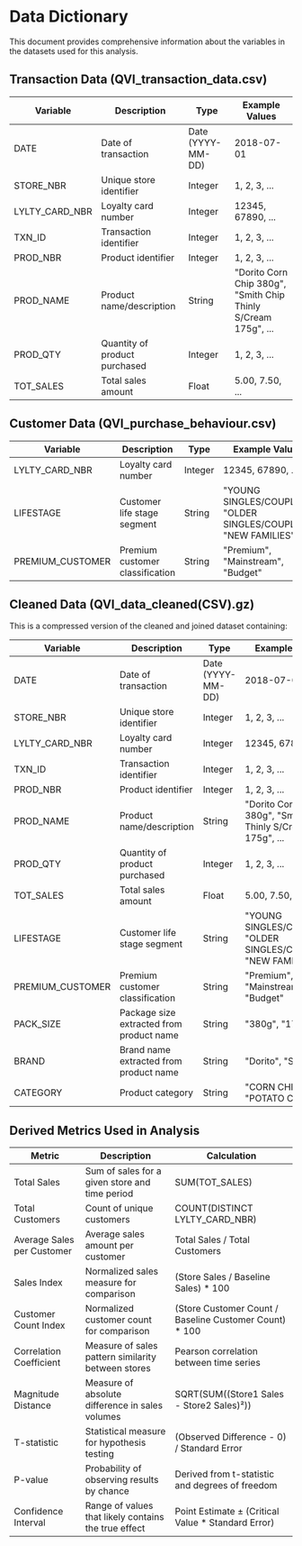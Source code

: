 # Data Dictionary

This document provides comprehensive information about the variables in the datasets used for this analysis.

## Transaction Data (QVI_transaction_data.csv)

| Variable | Description | Type | Example Values |
|----------|-------------|------|---------------|
| DATE | Date of transaction | Date (YYYY-MM-DD) | 2018-07-01 |
| STORE_NBR | Unique store identifier | Integer | 1, 2, 3, ... |
| LYLTY_CARD_NBR | Loyalty card number | Integer | 12345, 67890, ... |
| TXN_ID | Transaction identifier | Integer | 1, 2, 3, ... |
| PROD_NBR | Product identifier | Integer | 1, 2, 3, ... |
| PROD_NAME | Product name/description | String | "Dorito Corn Chip 380g", "Smith Chip Thinly S/Cream 175g", ... |
| PROD_QTY | Quantity of product purchased | Integer | 1, 2, 3, ... |
| TOT_SALES | Total sales amount | Float | 5.00, 7.50, ... |

## Customer Data (QVI_purchase_behaviour.csv)

| Variable | Description | Type | Example Values |
|----------|-------------|------|---------------|
| LYLTY_CARD_NBR | Loyalty card number | Integer | 12345, 67890, ... |
| LIFESTAGE | Customer life stage segment | String | "YOUNG SINGLES/COUPLES", "OLDER SINGLES/COUPLES", "NEW FAMILIES", ... |
| PREMIUM_CUSTOMER | Premium customer classification | String | "Premium", "Mainstream", "Budget" |

## Cleaned Data (QVI_data_cleaned(CSV).gz)

This is a compressed version of the cleaned and joined dataset containing:

| Variable | Description | Type | Example Values |
|----------|-------------|------|---------------|
| DATE | Date of transaction | Date (YYYY-MM-DD) | 2018-07-01 |
| STORE_NBR | Unique store identifier | Integer | 1, 2, 3, ... |
| LYLTY_CARD_NBR | Loyalty card number | Integer | 12345, 67890, ... |
| TXN_ID | Transaction identifier | Integer | 1, 2, 3, ... |
| PROD_NBR | Product identifier | Integer | 1, 2, 3, ... |
| PROD_NAME | Product name/description | String | "Dorito Corn Chip 380g", "Smith Chip Thinly S/Cream 175g", ... |
| PROD_QTY | Quantity of product purchased | Integer | 1, 2, 3, ... |
| TOT_SALES | Total sales amount | Float | 5.00, 7.50, ... |
| LIFESTAGE | Customer life stage segment | String | "YOUNG SINGLES/COUPLES", "OLDER SINGLES/COUPLES", "NEW FAMILIES", ... |
| PREMIUM_CUSTOMER | Premium customer classification | String | "Premium", "Mainstream", "Budget" |
| PACK_SIZE | Package size extracted from product name | String | "380g", "175g", ... |
| BRAND | Brand name extracted from product name | String | "Dorito", "Smith", ... |
| CATEGORY | Product category | String | "CORN CHIP", "POTATO CHIP", ... |

## Derived Metrics Used in Analysis

| Metric | Description | Calculation |
|--------|-------------|-------------|
| Total Sales | Sum of sales for a given store and time period | SUM(TOT_SALES) |
| Total Customers | Count of unique customers | COUNT(DISTINCT LYLTY_CARD_NBR) |
| Average Sales per Customer | Average sales amount per customer | Total Sales / Total Customers |
| Sales Index | Normalized sales measure for comparison | (Store Sales / Baseline Sales) * 100 |
| Customer Count Index | Normalized customer count for comparison | (Store Customer Count / Baseline Customer Count) * 100 |
| Correlation Coefficient | Measure of sales pattern similarity between stores | Pearson correlation between time series |
| Magnitude Distance | Measure of absolute difference in sales volumes | SQRT(SUM((Store1 Sales - Store2 Sales)²)) |
| T-statistic | Statistical measure for hypothesis testing | (Observed Difference - 0) / Standard Error |
| P-value | Probability of observing results by chance | Derived from t-statistic and degrees of freedom |
| Confidence Interval | Range of values that likely contains the true effect | Point Estimate ± (Critical Value * Standard Error) |